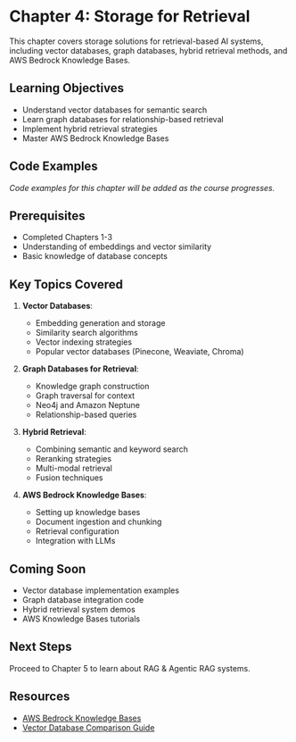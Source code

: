 # Chapter 4: Storage for Retrieval

This chapter covers storage solutions for retrieval-based AI systems, including vector databases, graph databases, hybrid retrieval methods, and AWS Bedrock Knowledge Bases.

## Learning Objectives
- Understand vector databases for semantic search
- Learn graph databases for relationship-based retrieval
- Implement hybrid retrieval strategies
- Master AWS Bedrock Knowledge Bases

## Code Examples
*Code examples for this chapter will be added as the course progresses.*

## Prerequisites
- Completed Chapters 1-3
- Understanding of embeddings and vector similarity
- Basic knowledge of database concepts

## Key Topics Covered
1. **Vector Databases**:
   - Embedding generation and storage
   - Similarity search algorithms
   - Vector indexing strategies
   - Popular vector databases (Pinecone, Weaviate, Chroma)

2. **Graph Databases for Retrieval**:
   - Knowledge graph construction
   - Graph traversal for context
   - Neo4j and Amazon Neptune
   - Relationship-based queries

3. **Hybrid Retrieval**:
   - Combining semantic and keyword search
   - Reranking strategies
   - Multi-modal retrieval
   - Fusion techniques

4. **AWS Bedrock Knowledge Bases**:
   - Setting up knowledge bases
   - Document ingestion and chunking
   - Retrieval configuration
   - Integration with LLMs

## Coming Soon
- Vector database implementation examples
- Graph database integration code
- Hybrid retrieval system demos
- AWS Knowledge Bases tutorials

## Next Steps
Proceed to Chapter 5 to learn about RAG & Agentic RAG systems.

## Resources
- [AWS Bedrock Knowledge Bases](https://docs.aws.amazon.com/bedrock/latest/userguide/knowledge-base.html)
- [Vector Database Comparison Guide](https://towardsdatascience.com/vector-databases-comparison-guide)
